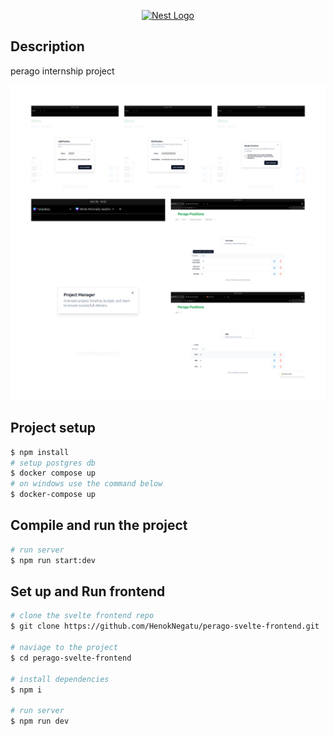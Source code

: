 <p align="center">
  <a href="http://nestjs.com/" target="blank"><img src="https://nestjs.com/img/logo-small.svg" width="120" alt="Nest Logo" /></a>
</p>

[circleci-image]: https://img.shields.io/circleci/build/github/nestjs/nest/master?token=abc123def456
[circleci-url]: https://circleci.com/gh/nestjs/nest

## Description

perago internship project

![screensot](./White.png)

## Project setup

```bash
$ npm install
# setup postgres db
$ docker compose up
# on windows use the command below
$ docker-compose up
```

## Compile and run the project

```bash
# run server
$ npm run start:dev

```

## Set up and Run frontend

```bash
# clone the svelte frontend repo
$ git clone https://github.com/HenokNegatu/perago-svelte-frontend.git

# naviage to the project
$ cd perago-svelte-frontend

# install dependencies
$ npm i

# run server
$ npm run dev
```

